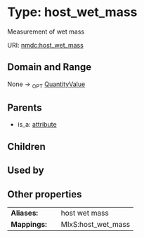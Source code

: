 
# Type: host_wet_mass


Measurement of wet mass

URI: [nmdc:host_wet_mass](https://microbiomedata/meta/host_wet_mass)


## Domain and Range

None ->  <sub>OPT</sub> [QuantityValue](QuantityValue.md)

## Parents

 *  is_a: [attribute](attribute.md)

## Children


## Used by


## Other properties

|  |  |  |
| --- | --- | --- |
| **Aliases:** | | host wet mass |
| **Mappings:** | | MIxS:host_wet_mass |

